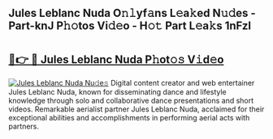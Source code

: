 ## Jules Leblanc Nuda O𝚗𝚕yf𝚊ns L𝚎a𝚔ed N𝚞𝚍es - Part-knJ P𝚑𝚘tos Vi𝚍𝚎o - H𝚘𝚝 Part L𝚎a𝚔s 1nFzl

# <h2><a href="http://kf1tu9.oniu.top/?m=Jules+Leblanc+Nuda">🔗👉 🔴 Jules Leblanc Nuda P𝚑ot𝚘𝚜 V𝚒d𝚎o</a></h2>

[![Jules Leblanc Nuda Nu𝚍e𝚜](https://i.imgur.com/0qMVB7G.gif)](http://kf1tu9.oniu.top/?m=Jules+Leblanc+Nuda)
Digital content creator and web entertainer Jules Leblanc Nuda, known for disseminating dance and lifestyle knowledge through solo and collaborative dance presentations and short videos. Remarkable aerialist partner Jules Leblanc Nuda, acclaimed for their exceptional abilities and accomplishments in performing aerial acts with partners.  
